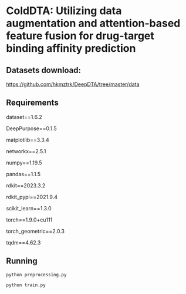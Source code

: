 # ColdDTA: Utilizing data augmentation and attention-based feature fusion for drug-target binding affinity prediction

## Datasets download: 
https://github.com/hkmztrk/DeepDTA/tree/master/data


## Requirements
dataset\=\=1.6.2

DeepPurpose\=\=0.1.5

matplotlib\=\=3.3.4

networkx\=\=2.5.1

numpy\=\=1.19.5

pandas\=\=1.1.5

rdkit\=\=2023.3.2

rdkit_pypi\=\=2021.9.4

scikit_learn\=\=1.3.0

torch\=\=1.9.0+cu111

torch_geometric\=\=2.0.3

tqdm\=\=4.62.3



## Running
`python preprocessing.py`


`python train.py`
